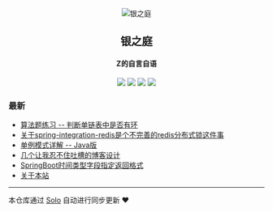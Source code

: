 <p align="center"><img alt="银之庭" src="https://zhengliwei.top/img/logo.png"></p><h2 align="center">
银之庭
</h2>

<h4 align="center">Z的自言自语</h4>
<p align="center"><a title="银之庭" target="_blank" href="https://github.com/fengdefangxiang/solo-blog"><img src="https://img.shields.io/github/last-commit/fengdefangxiang/solo-blog.svg?style=flat-square&color=FF9900"></a>
<a title="GitHub repo size in bytes" target="_blank" href="https://github.com/fengdefangxiang/solo-blog"><img src="https://img.shields.io/github/repo-size/fengdefangxiang/solo-blog.svg?style=flat-square"></a>
<a title="Solo Version" target="_blank" href="https://github.com/88250/solo/releases"><img src="https://img.shields.io/badge/solo-4.3.1-f1e05a.svg?style=flat-square&color=blueviolet"></a>
<a title="Hits" target="_blank" href="https://github.com/88250/hits"><img src="https://hits.b3log.org/fengdefangxiang/solo-blog.svg"></a></p>

### 最新

* [算法题练习 -- 判断单链表中是否有环](https://zhengliwei.top:8080/articles/2020/10/09/1602241965777.html)
* [关于spring-integration-redis是个不完善的redis分布式锁这件事](https://zhengliwei.top:8080/articles/2020/09/28/1601301523721.html)
* [单例模式详解 -- Java版](https://zhengliwei.top:8080/articles/2020/09/25/1601044171878.html)
* [几个让我忍不住吐槽的博客设计](https://zhengliwei.top:8080/articles/2020/09/24/1600957280612.html)
* [SpringBoot时间类型字段指定返回格式](https://zhengliwei.top:8080/articles/2020/09/20/1600612063268.html)
* [关于本站](https://zhengliwei.top:8080/articles/2020/09/19/1600510347658.html)



---

本仓库通过 [Solo](https://github.com/88250/solo) 自动进行同步更新 ❤️ 